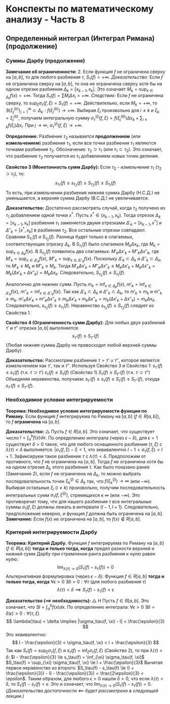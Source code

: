 # Конспекты по математическому анализу - Часть 8

## Определенный интеграл (Интеграл Римана) (продолжение)

### Суммы Дарбу (продолжение)

**Замечание об ограниченности:**
2.  Если функция $f$ не ограничена сверху на $[a, b]$, то для любого разбиения $\tau$, $S_\tau(f) = +\infty$.
    *Доказательство:* Если $f$ не ограничена сверху на $[a,b]$, то она не ограничена сверху хотя бы на одном отрезке разбиения $\Delta_k = [x_{k-1}, x_k]$. Это означает $M_k = \sup_{x \in \Delta_k} f(x) = +\infty$. Тогда $S_\tau(f) = \sum M_i \Delta x_i = +\infty$.
    *Следствие:* Если $f$ не ограничена сверху, то $\sup_{\xi} \sigma_\tau(f, \xi) = S_\tau(f) = +\infty$.
    Действительно, если $M_k=+\infty$, то $\exists \{\xi_j^{(k)}\}_{j=1}^\infty \subset \Delta_k : f(\xi_j^{(k)}) \to +\infty$. Выбирая $\xi_i$ произвольно для $i \neq k$ и $\xi_k = \xi_j^{(k)}$, получаем интегральную сумму $\sigma^{(j)}_\tau(f, \xi) = f(\xi_j^{(k)}) \Delta x_k + \sum_{i \neq k} f(\xi_i) \Delta x_i$. При $j \to \infty$, $\sigma^{(j)}_\tau(f, \xi) \to +\infty$.

**Определение:** Разбиение $\tau_2$ называется **продолжением** (или **измельчением**) разбиения $\tau_1$, если все точки разбиения $\tau_1$ являются точками разбиения $\tau_2$. Обозначение: $\tau_2 \supset \tau_1$ (или $\tau_1 \subset \tau_2$).
Это означает, что разбиение $\tau_2$ получается из $\tau_1$ добавлением новых точек деления.

**Свойство 3 (Монотонность сумм Дарбу):**
Если $\tau_2$ - измельчение $\tau_1$ ($\tau_2 \supset \tau_1$), то:
$$ s_{\tau_1}(f) \le s_{\tau_2}(f) \le S_{\tau_2}(f) \le S_{\tau_1}(f) $$
То есть, при измельчении разбиения нижняя сумма Дарбу (Н.С.Д.) не уменьшается, а верхняя сумма Дарбу (В.С.Д.) не увеличивается.

**Доказательство:**
Достаточно рассмотреть случай, когда $\tau_2$ получено из $\tau_1$ добавлением одной точки $x^*$. Пусть $x^* \in (x_{k-1}, x_k)$.
Тогда отрезок $\Delta_k = [x_{k-1}, x_k]$ разбиения $\tau_1$ заменяется двумя отрезками $\Delta'_k = [x_{k-1}, x^*]$ и $\Delta''_k = [x^*, x_k]$ в разбиении $\tau_2$. Все остальные отрезки совпадают.
Сравним $S_{\tau_1}(f)$ и $S_{\tau_2}(f)$. Разница будет только в слагаемых, соответствующих отрезку $\Delta_k$.
В $S_{\tau_1}(f)$ было слагаемое $M_k \Delta x_k$, где $M_k = \sup_{x \in \Delta_k} f(x)$.
В $S_{\tau_2}(f)$ появились два слагаемых: $M'_k \Delta x'_k + M''_k \Delta x''_k$, где
$M'_k = \sup_{x \in \Delta'_k} f(x)$, $M''_k = \sup_{x \in \Delta''_k} f(x)$.
Поскольку $\Delta'_k \subset \Delta_k$ и $\Delta''_k \subset \Delta_k$, то $M'_k \le M_k$ и $M''_k \le M_k$.
Тогда $M'_k \Delta x'_k + M''_k \Delta x''_k \le M_k \Delta x'_k + M_k \Delta x''_k = M_k (\Delta x'_k + \Delta x''_k) = M_k \Delta x_k$.
Следовательно, $S_{\tau_2}(f) \le S_{\tau_1}(f)$.

Аналогично для нижних сумм.
Пусть $m_k = \inf_{x \in \Delta_k} f(x)$, $m'_k = \inf_{x \in \Delta'_k} f(x)$, $m''_k = \inf_{x \in \Delta''_k} f(x)$.
Так как $\Delta'_k \subset \Delta_k$ и $\Delta''_k \subset \Delta_k$, то $m'_k \ge m_k$ и $m''_k \ge m_k$.
$m'_k \Delta x'_k + m''_k \Delta x''_k \ge m_k \Delta x'_k + m_k \Delta x''_k = m_k (\Delta x'_k + \Delta x''_k) = m_k \Delta x_k$.
Следовательно, $s_{\tau_2}(f) \ge s_{\tau_1}(f)$.
Неравенство $s_{\tau_2}(f) \le S_{\tau_2}(f)$ следует из Свойства 1.

**Свойство 4 (Ограниченность сумм Дарбу):**
Для любых двух разбиений $\tau'$ и $\tau''$ отрезка $[a, b]$ выполняется:
$$ s_{\tau'}(f) \le S_{\tau''}(f) $$
(Любая нижняя сумма Дарбу не превосходит любой верхней суммы Дарбу).

**Доказательство:**
Рассмотрим разбиение $\tau = \tau' \cup \tau''$, которое является измельчением как $\tau'$, так и $\tau''$.
Используя Свойство 3 и Свойство 1:
$s_{\tau'}(f) \le s_{\tau}(f)$ (т.к. $\tau \supset \tau'$)
$s_{\tau}(f) \le S_{\tau}(f)$ (Свойство 1)
$S_{\tau}(f) \le S_{\tau''}(f)$ (т.к. $\tau \supset \tau''$)
Объединяя неравенства, получаем: $s_{\tau'}(f) \le s_{\tau}(f) \le S_{\tau}(f) \le S_{\tau''}(f)$, откуда $s_{\tau'}(f) \le S_{\tau''}(f)$.

### Необходимое условие интегрируемости

**Теорема: Необходимое условие интегрируемости функции по Риману.**
Если функция $f$ интегрируема по Риману на $[a, b]$ ($f \in R[a, b]$), то $f$ **ограничена** на $[a, b]$.

**Доказательство:**
$\triangle$ Пусть $f \in R[a, b]$. Это означает, что существует число $I = \int_a^b f(x) dx$.
По определению интеграла (через $\epsilon-\delta$), для $\epsilon = 1$ существует $\delta > 0$ такое, что для любого оснащенного разбиения $(\tau, \xi)$ с $\lambda(\tau) < \delta$ выполняется:
$|\sigma_\tau(f, \xi) - I| < 1$, что эквивалентно $I-1 < \sigma_\tau(f, \xi) < I+1$.
Зафиксируем такое разбиение $\tau$ с $\lambda(\tau) < \delta$.
Предположим от противного, что $f$ не ограничена на $[a, b]$. Тогда $f$ не ограничена хотя бы на одном отрезке $\Delta_k$ этого разбиения $\tau$.
Как было показано ранее (Замечание 2), если $f$ не ограничена на $\Delta_k$, то можно выбрать последовательность точек $\xi^{(j)}_k \in \Delta_k$ так, что $f(\xi^{(j)}_k) \to \infty$ (или $-\infty$). Выбирая остальные $\xi_i$ ($i\neq k$) произвольно, получим последовательность интегральных сумм $\sigma_\tau(f, \xi^{(j)})$, стремящихся к $\infty$ (или $-\infty$).
Это противоречит тому, что для нашего разбиения $\tau$ все интегральные суммы $\sigma_\tau(f, \xi)$ должны лежать в интервале $(I-1, I+1)$.
Следовательно, предположение неверно, и функция $f$ должна быть ограничена на $[a, b]$.
**Замечание:** Если $f(x)$ не ограничена на $[a, b]$, то $f(x) \notin R[a, b]$.

### Критерий интегрируемости Дарбу

**Теорема: Критерий Дарбу.**
Функция $f$ интегрируема по Риману на $[a, b]$ ($f \in R[a, b]$) **тогда и только тогда, когда** предел разности верхней и нижней сумм Дарбу при стремлении ранга разбиения к нулю равен нулю:
$$ \lim_{\lambda(\tau) \to 0} (S_\tau(f) - s_\tau(f)) = 0 $$
Альтернативная формулировка (через $\epsilon-\delta$):
Функция $f \in R[a, b]$ **тогда и только тогда, когда**
$\forall \epsilon > 0 \ \exists \delta > 0 : \forall \tau$ (для любого разбиения $\tau$)
$$ \lambda(\tau) < \delta \implies S_\tau(f) - s_\tau(f) < \epsilon $$

**Доказательство ($\implies$ необходимость):**
$\triangle$ H Пусть $f \in R[a, b]$. Это означает, что $\exists I = \int_a^b f(x) dx$.
По определению интеграла:
$\forall \epsilon > 0 \ \exists \delta = \delta(\epsilon) > 0 : \forall (\tau, \xi)$
$$ \lambda(\tau) < \delta \implies |\sigma_\tau(f, \xi) - I| < \frac{\epsilon}{3} $$
Это эквивалентно:
$$ I - \frac{\epsilon}{3} < \sigma_\tau(f, \xi) < I + \frac{\epsilon}{3} $$
Так как $S_\tau(f) = \sup_{\xi} \sigma_\tau(f, \xi)$ и $s_\tau(f) = \inf_{\xi} \sigma_\tau(f, \xi)$ (Свойство 2), то при $\lambda(\tau) < \delta$:
$I - \frac{\epsilon}{3} \le s_\tau(f) = \inf_{\xi} \sigma_\tau(f, \xi)$
$S_\tau(f) = \sup_{\xi} \sigma_\tau(f, \xi) \le I + \frac{\epsilon}{3}$
Вычитая первое неравенство из второго:
$S_\tau(f) - s_\tau(f) \le (I + \frac{\epsilon}{3}) - (I - \frac{\epsilon}{3}) = \frac{2\epsilon}{3} < \epsilon$.
Таким образом, для любого $\epsilon > 0$ нашли $\delta > 0$, что если $\lambda(\tau) < \delta$, то $S_\tau(f) - s_\tau(f) < \epsilon$. Это и означает, что $\lim_{\lambda(\tau) \to 0} (S_\tau(f) - s_\tau(f)) = 0$.
*(Доказательство достаточности $\impliedby$ будет рассмотрено в следующей лекции.)*